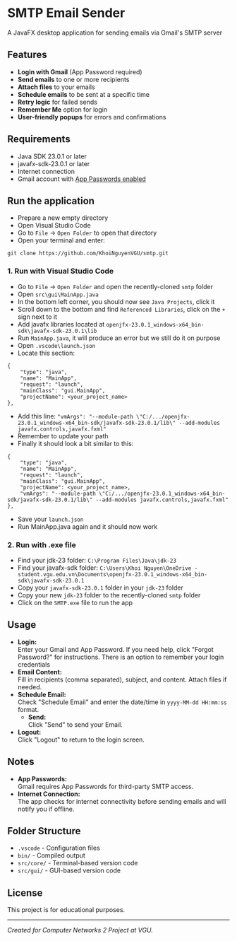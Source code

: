 # SMTP Email Sender

A JavaFX desktop application for sending emails via Gmail's SMTP server

## Features

- **Login with Gmail** (App Password required)
- **Send emails** to one or more recipients
- **Attach files** to your emails
- **Schedule emails** to be sent at a specific time
- **Retry logic** for failed sends
- **Remember Me** option for login
- **User-friendly popups** for errors and confirmations

## Requirements

- Java SDK 23.0.1 or later
- javafx-sdk-23.0.1 or later
- Internet connection
- Gmail account with [App Passwords enabled](https://myaccount.google.com/apppasswords)

## Run the application

- Prepare a new empty directory
- Open Visual Studio Code
- Go to `File` -> `Open Folder` to open that directory
- Open your terminal and enter: 
```
git clone https://github.com/KhoiNguyenVGU/smtp.git
```

### 1. Run with Visual Studio Code
 
- Go to `File` -> `Open Folder` and open the recently-cloned `smtp` folder
- Open `src\gui\MainApp.java`
- In the bottom left corner, you should now see `Java Projects`, click it
- Scroll down to the bottom and find `Referenced Libraries`, click on the `+` sign next to it
- Add javafx libraries located at `openjfx-23.0.1_windows-x64_bin-sdk\javafx-sdk-23.0.1\lib`
- Run `MainApp.java`, it will produce an error but we still do it on purpose
- Open `.vscode\launch.json`
- Locate this section:
```
{
    "type": "java",
    "name": "MainApp",
    "request": "launch",
    "mainClass": "gui.MainApp",
    "projectName": <your_project_name>
},
```
- Add this line:
`"vmArgs": "--module-path \"C:/.../openjfx-23.0.1_windows-x64_bin-sdk/javafx-sdk-23.0.1/lib\" --add-modules javafx.controls,javafx.fxml"`
- Remember to update your path
- Finally it should look a bit similar to this:
```
{
    "type": "java",
    "name": "MainApp",
    "request": "launch",
    "mainClass": "gui.MainApp",
    "projectName": <your_project_name>,
    "vmArgs": "--module-path \"C:/.../openjfx-23.0.1_windows-x64_bin-sdk/javafx-sdk-23.0.1/lib\" --add-modules javafx.controls,javafx.fxml"
},
```
- Save your `launch.json`
- Run MainApp.java again and it should now work

### 2. Run with .exe file
- Find your jdk-23 folder: `C:\Program Files\Java\jdk-23`
- Find your javafx-sdk folder: `C:\Users\Khoi Nguyen\OneDrive - student.vgu.edu.vn\Documents\openjfx-23.0.1_windows-x64_bin-sdk\javafx-sdk-23.0.1`
- Copy your `javafx-sdk-23.0.1` folder in your `jdk-23` folder
- Copy your new `jdk-23` folder to the recently-cloned `smtp` folder
- Click on the `SMTP.exe` file to run the app


## Usage

- **Login:**  
  Enter your Gmail and App Password. If you need help, click "Forgot Password?" for instructions. There is an option to remember your login credentials
- **Email Content:**  
  Fill in recipients (comma separated), subject, and content. Attach files if needed.
- **Schedule Email:**  
  Check "Schedule Email" and enter the date/time in `yyyy-MM-dd HH:mm:ss` format.
  - **Send:**  
  Click "Send" to send your Email.
- **Logout:**  
  Click "Logout" to return to the login screen.

## Notes

- **App Passwords:**  
  Gmail requires App Passwords for third-party SMTP access.
- **Internet Connection:**  
  The app checks for internet connectivity before sending emails and will notify you if offline.

## Folder Structure

- `.vscode` - Configuration files
- `bin/` - Compiled output
- `src/core/` - Terminal-based version code
- `src/gui/` - GUI-based version code


## License

This project is for educational purposes.

---

*Created for Computer Networks 2 Project at VGU.*
